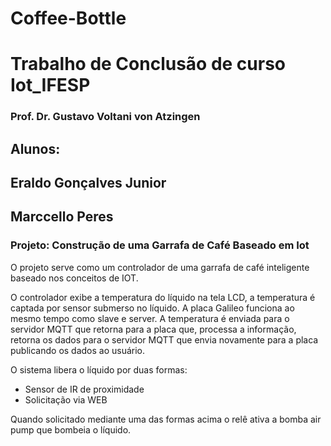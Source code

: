 # Coffee-Bottle

<h1> Trabalho de Conclusão de curso Iot_IFESP</h1>
<h3>Prof. Dr. Gustavo Voltani von Atzingen </h3>
<h2>Alunos:</h2>
<h2>Eraldo Gonçalves Junior</h2>
<h2>Marccello Peres</h2>

<h3>Projeto: Construção de uma Garrafa de Café Baseado em Iot</h3>

O projeto serve como um controlador de uma garrafa de café inteligente baseado nos conceitos de IOT.

O controlador exibe a temperatura do líquido na tela LCD, a temperatura é captada por sensor submerso no líquido.
A placa Galileo funciona ao mesmo tempo como slave e server. A temperatura é enviada para o servidor MQTT que retorna para a placa que, processa a informação, retorna os dados para o servidor MQTT que envia novamente para a placa publicando os dados ao usuário.

O sistema libera o líquido por duas formas:
<ul>
  <li>Sensor de IR de proximidade</li>
  <li>Solicitação via WEB</li>
</ul>
Quando solicitado mediante uma das formas acima o relê ativa a bomba air pump que bombeia o líquido.
